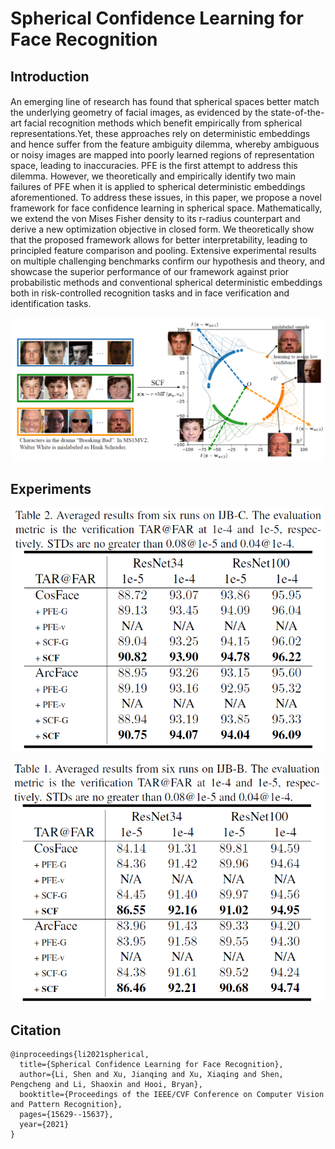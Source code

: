 # Spherical Confidence Learning for Face Recognition

## Introduction
#### 
An emerging line of research has found that spherical spaces better match the underlying geometry of facial images, as evidenced by the state-of-the-art facial recognition methods which benefit empirically from spherical representations.Yet, these approaches rely on deterministic embeddings and hence suffer from the feature ambiguity dilemma, whereby ambiguous or noisy images are mapped into poorly learned regions of representation space, leading to inaccuracies. PFE is the first attempt to address this dilemma. However, we theoretically and empirically identify two main failures of PFE when it is applied to spherical deterministic embeddings aforementioned. To address these issues, in this paper, we propose a novel framework for face confidence learning in spherical space. Mathematically, we extend the von Mises Fisher density to its r-radius counterpart and derive a new optimization objective in closed form. We theoretically show that the proposed framework allows for better interpretability, leading to principled feature comparison and pooling. Extensive experimental results on multiple challenging benchmarks confirm our hypothesis and theory, and showcase the superior performance of our framework against prior probabilistic methods and conventional spherical deterministic embeddings both in risk-controlled recognition tasks and in face verification and identification tasks.

<p align="center">
   <img src="doc/toy.PNG" title="roc" width="500" />
</p>


## Experiments
<p align="center">
   <img src="doc/IJBC.PNG" title="experiments" width="500" />
</p>

<p align="center">
  <img src="doc/ijbb.PNG" title="experiments" width="500" />
</p>


## Citation
```
@inproceedings{li2021spherical,
  title={Spherical Confidence Learning for Face Recognition},
  author={Li, Shen and Xu, Jianqing and Xu, Xiaqing and Shen, Pengcheng and Li, Shaoxin and Hooi, Bryan},
  booktitle={Proceedings of the IEEE/CVF Conference on Computer Vision and Pattern Recognition},
  pages={15629--15637},
  year={2021}
}
```
